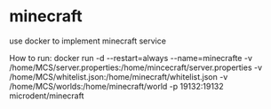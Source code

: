 # minecraft
use docker to implement minecraft service

How to run: docker run -d --restart=always --name=minecrafte -v /home/MCS/server.properties:/home/mincecraft/server.properties -v /home/MCS/whitelist.json:/home/minecraft/whitelist.json -v /home/MCS/worlds:/home/minecraft/world -p 19132:19132 microdent/minecraft

